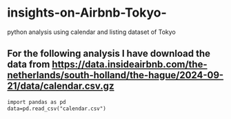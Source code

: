 # insights-on-Airbnb-Tokyo-
python analysis using calendar and listing dataset of Tokyo 
## For the following analysis I have download the data from https://data.insideairbnb.com/the-netherlands/south-holland/the-hague/2024-09-21/data/calendar.csv.gz
``` diff
import pandas as pd
data=pd.read_csv("calendar.csv")
```
